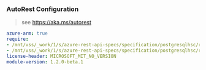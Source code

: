 ### AutoRest Configuration

> see https://aka.ms/autorest

``` yaml
azure-arm: true
require:
- /mnt/vss/_work/1/s/azure-rest-api-specs/specification/postgresqlhsc/resource-manager/readme.md
- /mnt/vss/_work/1/s/azure-rest-api-specs/specification/postgresqlhsc/resource-manager/readme.go.md
license-header: MICROSOFT_MIT_NO_VERSION
module-version: 1.2.0-beta.1
```